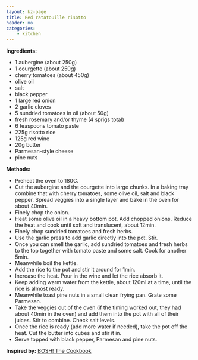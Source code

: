 ```yaml
---
layout: kz-page
title: Red ratatouille risotto
header: no
categories:
    - kitchen
---
```


**Ingredients:**

* 1 aubergine (about 250g)
* 1 courgette (about 250g)
* cherry tomatoes (about 450g)
* olive oil
* salt
* black pepper
<nbsp></nbsp>
* 1 large red onion
* 2 garlic cloves
* 5 sundried tomatoes in oil (about 50g)
* fresh rosemary and/or thyme (4 sprigs total)
* 6 teaspoons tomato paste
* 225g risotto rice
* 125g red wine
* 20g butter
* Parmesan-style cheese
* pine nuts

**Methods:**
* Preheat the oven to 180C.
* Cut the aubergine and the courgette into large chunks. In a baking tray combine that with cherry tomatoes, some olive oil, salt and black pepper. Spread veggies into a single layer and bake in the oven for about 40min.
* Finely chop the onion.
* Heat some olive oil in a heavy bottom pot. Add chopped onions. Reduce the heat and cook until soft and translucent, about 12min.
* Finely chop sundried tomatoes and fresh herbs. 
* Use the garlic press to add garlic directly into the pot. Stir.
* Once you can smell the garlic, add sundried tomatoes and fresh herbs to the top together with tomato paste and some salt. Cook for another 5min.
* Meanwhile boil the kettle.
* Add the rice to the pot and stir it around for 1min.
* Increase the heat. Pour in the wine and let the rice absorb it. 
* Keep adding warm water from the kettle, about 120ml at a time, until the rice is almost ready.
* Meanwhile toast pine nuts in a small clean frying pan. Grate some Parmesan.
* Take the veggies out of the oven (if the timing worked out, they had about 40min in the oven) and add them into the pot with all of their juices. Stir to combine. Check salt levels.
* Once the rice is ready (add more water if needed), take the pot off the heat. Cut the butter into cubes and stir it in. 
* Serve topped with black pepper, Parmesan and pine nuts.

**Inspired by:** [BOSH! The Cookbook](https://www.goodreads.com/book/show/34996242-bosh)
